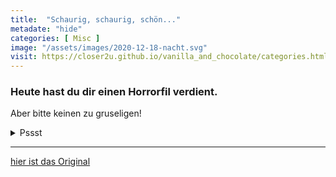 ```yaml
--- 
title:  "Schaurig, schaurig, schön..."
metadate: "hide"
categories: [ Misc ]
image: "/assets/images/2020-12-18-nacht.svg"
visit: https://closer2u.github.io/vanilla_and_chocolate/categories.html#misc
---
```


### Heute hast du dir einen Horrorfil verdient.
  Aber bitte keinen zu gruseligen! 
  
  <details><summary> Pssst </summary>
  
  sonst kann ich nur wieder nicht ... 
  ach, schlafen kann ich ja ech nicht 🧟🧟‍♂️🧟‍♀️🤷‍♀️🧛🏻‍♂️
  
  > hast du die Signatur gefunden??? 
  
  </details>
  

***

[hier ist das Original](https://closer2u.github.io/vanilla_and_chocolate/categories.html#misc)